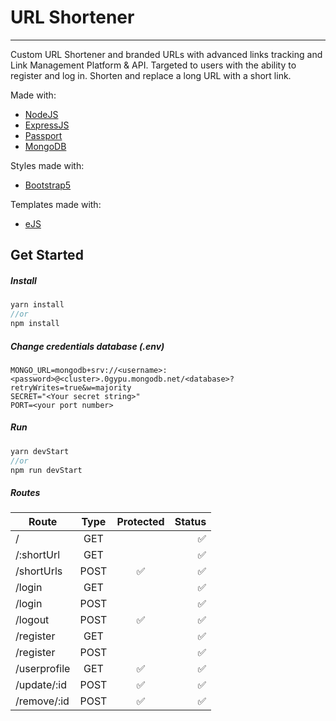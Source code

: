 # URL Shortener
-----

Custom URL Shortener and branded URLs with advanced links tracking and Link Management Platform & API. Targeted to users with the ability to register and log in. Shorten and replace a long URL with a short link.

Made with:
- [NodeJS](https://nodejs.org/en/)
- [ExpressJS](http://expressjs.com/)
- [Passport](https://www.passportjs.org/)
- [MongoDB](https://www.mongodb.com/)

Styles made with:
- [Bootstrap5](https://getbootstrap.com/)

Templates made with:
- [eJS](https://ejs.co/)

## Get Started

##### Install

```javascript
yarn install
//or
npm install
```

##### Change credentials database (.env)

```
MONGO_URL=mongodb+srv://<username>:<password>@<cluster>.0gypu.mongodb.net/<database>?retryWrites=true&w=majority
SECRET="<Your secret string>"
PORT=<your port number>
```


##### Run

```javascript
yarn devStart
//or
npm run devStart
```

##### Routes

| Route           | Type           | Protected          | Status               |
| -------------   |:-------------: |:-------------:     |              -----:  |
| /               | GET            |                    |   :white_check_mark: |
| /:shortUrl      | GET            |                    |   :white_check_mark: |
| /shortUrls      | POST           | :white_check_mark: |   :white_check_mark: |
| /login          | GET            |                    |   :white_check_mark: |
| /login          | POST           |                    |   :white_check_mark: |
| /logout         | POST           | :white_check_mark: |   :white_check_mark: |
| /register       | GET            |                    |   :white_check_mark: |
| /register       | POST           |                    |   :white_check_mark: |
| /userprofile    | GET            | :white_check_mark: |   :white_check_mark: |
| /update/:id     | POST           | :white_check_mark: |   :white_check_mark: |
| /remove/:id     | POST           | :white_check_mark: |   :white_check_mark: |
